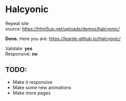 # Halcyonic
Repeat site <br>
source: https://html5up.net/uploads/demos/halcyonic/

**Done.** Here you are: https://learde.github.io/Halcyonic/

Validate: **yes** <br>
Responsive: **no**

## TODO:
* Make it responsive
* Make some new animations
* Make more pages
